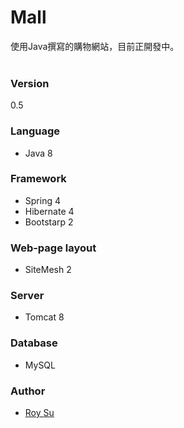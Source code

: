 # Mall

使用Java撰寫的購物網站，目前正開發中。
<br />
<br />

### Version
0.5

### Language
* Java 8

### Framework
* Spring 4
* Hibernate 4
* Bootstarp 2

### Web-page layout
* SiteMesh 2

### Server
* Tomcat 8

### Database
* MySQL

### Author
* <a target="_blank" href="http://roysu.tw/">Roy Su</a>
